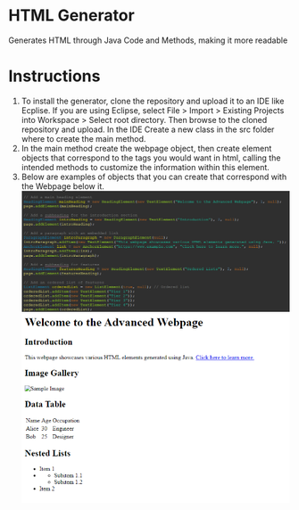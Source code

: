 # HTML Generator
 Generates HTML through Java Code and Methods, making it more readable
# Instructions 
1. To install the generator, clone the repository and upload it to an IDE like Ecplise. If you are using Eclipse, select File > Import > Existing Projects into Workspace > Select root directory. Then browse to the cloned repository and upload. In the IDE Create a new class in the src folder where to create the main method.
2. In the main method create the webpage object, then create element objects that correspond to the tags you would want in html, calling the intended methods to customize the information within this element.
3. Below are examples of objects that you can create that correspond with the Webpage below it. ![image](code.png)
 ![image](HTML3.png)
